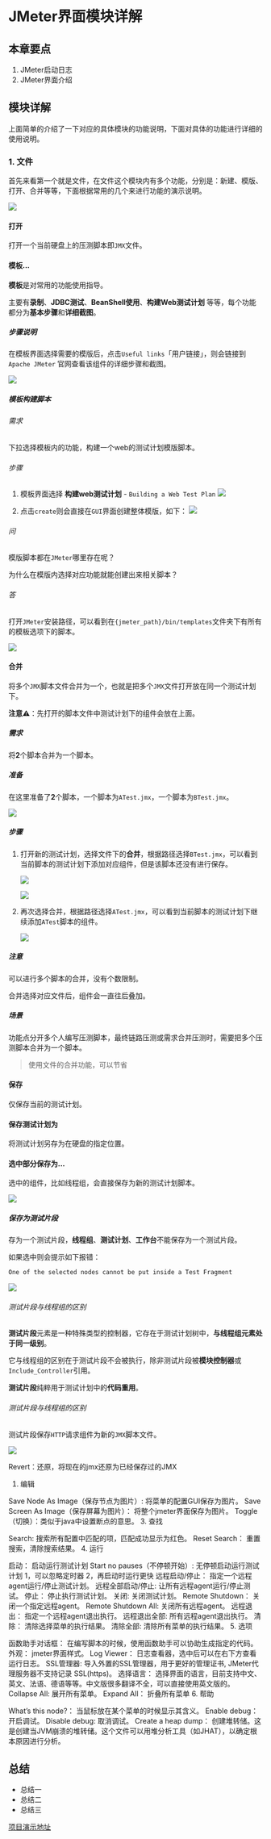 # JMeter界面模块详解
## 本章要点
1. JMeter启动日志
1. JMeter界面介绍

## 模块详解
上面简单的介绍了一下对应的具体模块的功能说明，下面对具体的功能进行详细的使用说明。

### 1. 文件
首先来看第一个就是文件，在文件这个模块内有多个功能，分别是：新建、模版、打开、合并等等，下面根据常用的几个来进行功能的演示说明。


![](https://cdn.jsdelivr.net/gh/TesterDevSoul/pic/manual/20230116154447.png)

#### 打开

打开一个当前硬盘上的压测脚本即`JMX`文件。

#### 模板...

**模板**是对常用的功能使用指导。

主要有**录制**、**JDBC测试**、**BeanShell使用**、**构建Web测试计划**
等等，每个功能都分为**基本步骤**和**详细截图**。

##### 步骤说明

在模板界面选择需要的模版后，点击`Useful links`「用户链接」，则会链接到`Apache JMeter` 官网查看该组件的详细步骤和截图。


![](https://cdn.jsdelivr.net/gh/TesterDevSoul/pic/manual/20230116155839.png)

##### 模板构建脚本
###### 需求
下拉选择模板内的功能，构建一个web的测试计划模版脚本。

###### 步骤

1. 模板界面选择 **构建web测试计划** - `Building a Web Test Plan` 
![](https://cdn.jsdelivr.net/gh/TesterDevSoul/pic/manual/20230128105709.png)


1. 点击`create`则会直接在`GUI`界面创建整体模版，如下：
![](https://cdn.jsdelivr.net/gh/TesterDevSoul/pic/manual/20230116160553.png)


###### 问

模版脚本都在`JMeter`哪里存在呢？

为什么在模版内选择对应功能就能创建出来相关脚本？

###### 答

打开`JMeter`安装路径，可以看到在`{jmeter_path}/bin/templates`文件夹下有所有的模板选项下的脚本。


![](https://cdn.jsdelivr.net/gh/TesterDevSoul/pic/manual/20230116161740.png)

#### 合并

将多个`JMX`脚本文件合并为一个，也就是把多个`JMX`文件打开放在同一个测试计划下。

**注意⚠️**：先打开的脚本文件中测试计划下的组件会放在上面。
##### 需求

将**2**个脚本合并为一个脚本。

##### 准备

在这里准备了**2**个脚本，一个脚本为`ATest.jmx`，一个脚本为`BTest.jmx`。

![](https://cdn.jsdelivr.net/gh/TesterDevSoul/pic/manual/20230128111317.png)


##### 步骤

1. 打开新的测试计划，选择文件下的**合并**，根据路径选择`BTest.jmx`，可以看到当前脚本的测试计划下添加对应组件，但是该脚本还没有进行保存。

   ![](https://cdn.jsdelivr.net/gh/TesterDevSoul/pic/manual/20230128112255.png)

   ![](https://cdn.jsdelivr.net/gh/TesterDevSoul/pic/manual/20230128112821.png)

1. 再次选择合并，根据路径选择`ATest.jmx`，可以看到当前脚本的测试计划下继续添加`ATest`脚本的组件。

   ![](https://cdn.jsdelivr.net/gh/TesterDevSoul/pic/manual/20230128113051.png)


##### 注意

可以进行多个脚本的合并，没有个数限制。

合并选择对应文件后，组件会一直往后叠加。

##### 场景

功能点分开多个人编写压测脚本，最终链路压测或需求合并压测时，需要把多个压测脚本合并为一个脚本。

>使用文件的合并功能，可以节省



#### 保存

仅保存当前的测试计划。

#### 保存测试计划为

将测试计划另存为在硬盘的指定位置。

#### 选中部分保存为...

选中的组件，比如线程组，会直接保存为新的测试计划脚本。

![](https://cdn.jsdelivr.net/gh/TesterDevSoul/pic/manual/20230116174134.png)




##### 保存为测试片段
存为一个测试片段，**线程组**、**测试计划**、**工作台**不能保存为一个测试片段。


如果选中则会提示如下报错：

```bash
One of the selected nodes cannot be put inside a Test Fragment
```

![](https://cdn.jsdelivr.net/gh/TesterDevSoul/pic/manual/1674012683977.png)


###### 测试片段与线程组的区别

**测试片段**元素是一种特殊类型的控制器，它存在于测试计划树中，**与线程组元素处于同一级别**。

它与线程组的区别在于测试片段不会被执行，除非测试片段被**模块控制器**或`Include_Controller`引用。

**测试片段**纯粹用于测试计划中的**代码重用**。

###### 测试片段与线程组的区别

测试片段保存`HTTP`请求组件为新的`JMX`脚本文件。

![](https://cdn.jsdelivr.net/gh/TesterDevSoul/pic/manual/20230118115120.png)





Revert：还原，将现在的jmx还原为已经保存过的JMX


1. 编辑

Save Node As Image（保存节点为图片）: 将菜单的配置GUI保存为图片。
Save Screen As Image（保存屏幕为图片）： 将整个jmeter界面保存为图片。
Toggle（切换）：类似于java中设置断点的意思。
3. 查找

Search: 搜索所有配置中匹配的项，匹配成功显示为红色。
Reset Search： 重置搜索，清除搜索结果。
4. 运行

启动： 启动运行测试计划
Start no pauses（不停顿开始）: 无停顿启动运行测试计划 1，可以忽略定时器 2，再启动时运行更快
远程启动/停止： 指定一个远程agent运行/停止测试计划。
远程全部启动/停止: 让所有远程agent运行/停止测试。
停止： 停止执行测试计划。
关闭: 关闭测试计划。
Remote Shutdown： 关闭一个指定远程agent。
Remote Shutdown All: 关闭所有远程agent。
远程退出： 指定一个远程agent退出执行。
远程退出全部: 所有远程agent退出执行。
清除： 清除选择菜单的执行结果。
清除全部: 清除所有菜单的执行结果。
5. 选项

函数助手对话框： 在编写脚本的时候，使用函数助手可以协助生成指定的代码。
外观： jmeter界面样式。
Log Viewer： 日志查看器，选中后可以在右下方查看运行日志。
SSL管理器: 导入外置的SSL管理器，用于更好的管理证书, JMeter代理服务器不支持记录 SSL(https)。
选择语言： 选择界面的语言，目前支持中文、英文、法语、德语等等。中文版很多翻译不全，可以直接使用英文版的。
Collapse All: 展开所有菜单。
Expand All： 折叠所有菜单
6. 帮助

What’s this node?： 当鼠标放在某个菜单的时候显示其含义。
Enable debug： 开启调试。
Disable debug: 取消调试。
Create a heap dump： 创建堆转储。这是创建当JVM崩溃的堆转储。这个文件可以用堆分析工具（如JHAT），以确定根本原因进行分析。


## 总结
- 总结一
- 总结二
- 总结三


[项目演示地址](https://github.com/testeru-pro/junit5-demo/tree/main/junit5-basic)
